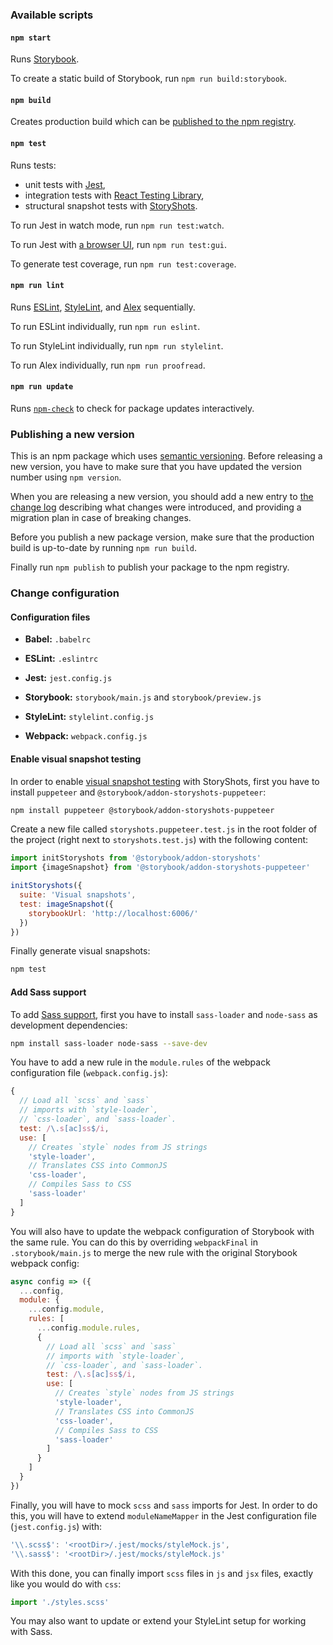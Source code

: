 ### Available scripts

#### `npm start`

Runs [Storybook](https://storybook.js.org/).

To create a static build of Storybook, run `npm run build:storybook`.


#### `npm build`

Creates production build which can be [published to the npm registry](#publishing-a-new-version).


#### `npm test`

Runs tests:
  - unit tests with [Jest](https://jestjs.io/),
  - integration tests with [React Testing Library](https://testing-library.com/docs/react-testing-library/intro),
  - structural snapshot tests with [StoryShots](https://storybook.js.org/docs/testing/structural-testing/).

To run Jest in watch mode, run `npm run test:watch`.

To run Jest with [a browser UI](https://github.com/Raathigesh/majestic#readme), run `npm run test:gui`.

To generate test coverage, run `npm run test:coverage`.


#### `npm run lint`

Runs [ESLint](https://eslint.org/), [StyleLint](https://stylelint.io/), and [Alex](https://github.com/get-alex/alex#readme) sequentially.

To run ESLint individually, run `npm run eslint`.

To run StyleLint individually, run `npm run stylelint`.

To run Alex individually, run `npm run proofread`.


#### `npm run update`

Runs [`npm-check`](https://github.com/dylang/npm-check#readme) to check for package updates interactively.


### Publishing a new version

This is an npm package which uses [semantic versioning](https://docs.npmjs.com/about-semantic-versioning). Before releasing a new version, you have to make sure that you have updated the version number using `npm version`.

When you are releasing a new version, you should add a new entry to [the change log](./changelog.md) describing what changes were introduced, and providing a migration plan in case of breaking changes.

Before you publish a new package version, make sure that the production build is up-to-date by running `npm run build`.

Finally run `npm publish` to publish your package to the npm registry.


### Change configuration

#### Configuration files

- **Babel:** `.babelrc`

- **ESLint:** `.eslintrc`

- **Jest:** `jest.config.js`

- **Storybook:** `storybook/main.js` and `storybook/preview.js`

- **StyleLint:** `stylelint.config.js`

- **Webpack:** `webpack.config.js`


#### Enable visual snapshot testing

In order to enable [visual snapshot testing](https://storybook.js.org/docs/testing/automated-visual-testing/) with StoryShots, first you have to install `puppeteer` and `@storybook/addon-storyshots-puppeteer`:

```sh
npm install puppeteer @storybook/addon-storyshots-puppeteer
```

Create a new file called `storyshots.puppeteer.test.js` in the root folder of the project (right next to `storyshots.test.js`) with the following content:

```js
import initStoryshots from '@storybook/addon-storyshots'
import {imageSnapshot} from '@storybook/addon-storyshots-puppeteer'

initStoryshots({
  suite: 'Visual snapshots',
  test: imageSnapshot({
    storybookUrl: 'http://localhost:6006/'
  })
})

```

Finally generate visual snapshots:

```sh
npm test
```


#### Add Sass support

To add [Sass support](https://sass-lang.com/), first you have to install `sass-loader` and `node-sass` as development dependencies:

```sh
npm install sass-loader node-sass --save-dev
```

You have to add a new rule in the `module.rules` of the webpack configuration file (`webpack.config.js`):

```js
{
  // Load all `scss` and `sass`
  // imports with `style-loader`,
  // `css-loader`, and `sass-loader`.
  test: /\.s[ac]ss$/i,
  use: [
    // Creates `style` nodes from JS strings
    'style-loader',
    // Translates CSS into CommonJS
    'css-loader',
    // Compiles Sass to CSS
    'sass-loader'
  ]
}
```

You will also have to update the webpack configuration of Storybook with the same rule. You can do this by overriding `webpackFinal` in `.storybook/main.js` to merge the new rule with the original Storybook webpack config:

```js
async config => ({
  ...config,
  module: {
    ...config.module,
    rules: [
      ...config.module.rules,
      {
        // Load all `scss` and `sass`
        // imports with `style-loader`,
        // `css-loader`, and `sass-loader`.
        test: /\.s[ac]ss$/i,
        use: [
          // Creates `style` nodes from JS strings
          'style-loader',
          // Translates CSS into CommonJS
          'css-loader',
          // Compiles Sass to CSS
          'sass-loader'
        ]
      }
    ]
  }
})
```

Finally, you will have to mock `scss` and `sass` imports for Jest. In order to do this, you will have to extend `moduleNameMapper` in the Jest configuration file (`jest.config.js`) with:

```js
'\\.scss$': '<rootDir>/.jest/mocks/styleMock.js',
'\\.sass$': '<rootDir>/.jest/mocks/styleMock.js'
```

With this done, you can finally import `scss` files in `js` and `jsx` files, exactly like you would do with `css`:

```js
import './styles.scss'
```

You may also want to update or extend your StyleLint setup for working with Sass.
